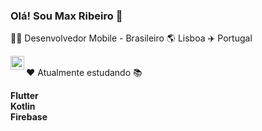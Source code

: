 ### Olá! Sou Max Ribeiro 👋


👨‍💻 Desenvolvedor Mobile - Brasileiro 🌎 Lisboa ✈️ Portugal

<a target="_blank" href="https://www.linkedin.com/in/max-weiner/">
  <img align="left" alt="LinkdeIN" width="22px" src="https://www.flaticon.com/svg/static/icons/svg/174/174857.svg" />
</a>
<br> 
❤️ Atualmente estudando 📚

<b> Flutter  
Kotlin   
Firebase 
</b>



<!--
**maxweiner7/maxweiner7** is a ✨ _special_ ✨ repository because its `README.md` (this file) appears on your GitHub profile.

Here are some ideas to get you started:

- 🔭 I’m currently working on ...
- 🌱 I’m currently learning ...
- 👯 I’m looking to collaborate on ...
- 🤔 I’m looking for help with ...
- 💬 Ask me about ...
- 📫 How to reach me: ...
- 😄 Pronouns: ...
- ⚡ Fun fact: ...
-->
